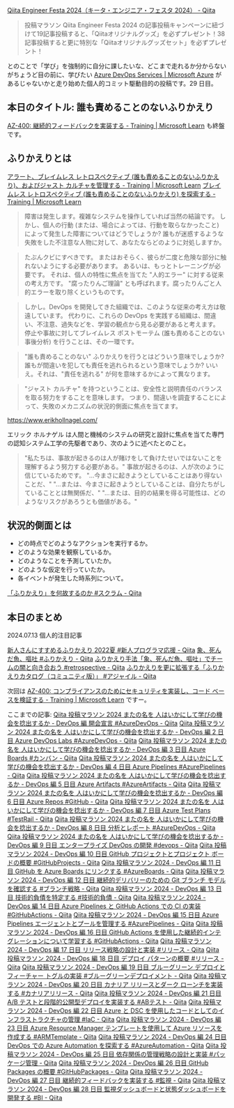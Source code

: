 [Qiita Engineer Festa 2024（キータ・エンジニア・フェスタ 2024） - Qiita](https://qiita.com/official-campaigns/engineer-festa/2024)

> 投稿マラソン
> Qiita Engineer Festa 2024 の記事投稿キャンペーンに紐づけて19記事投稿すると、「Qiitaオリジナルグッズ」を必ずプレゼント！38記事投稿すると更に特別な「Qiitaオリジナルグッズセット」を必ずプレゼント！

とのことで「学び」を強制的に自分に課したいな、どこまで走れるか分からないがちょうど目の前に、学びたい [Azure DevOps Services | Microsoft Azure](https://azure.microsoft.com/ja-jp/products/devops) があるじゃないかと走り始めた個人的コミット駆動目的の投稿です。29 日目。



## 本日のタイトル: 誰も責めることのないふりかえり

[AZ-400: 継続的フィードバックを実装する - Training | Microsoft Learn](https://learn.microsoft.com/ja-jp/training/paths/az-400-implement-continuous-feedback/) も終盤です。

## ふりかえりとは

[アラート、ブレイムレス レトロスペクティブ (誰も責めることのないふりかえり)、およびジャスト カルチャを管理する - Training | Microsoft Learn](https://learn.microsoft.com/ja-jp/training/modules/manage-alerts-blameless-retrospectives-just-culture/)
[ブレイムレス レトロスペクティブ (誰も責めることのないふりかえり) を探索する - Training | Microsoft Learn](https://learn.microsoft.com/ja-jp/training/modules/manage-alerts-blameless-retrospectives-just-culture/8-examine-blameless-retrospective)

>障害は発生します。複雑なシステムを操作していれば当然の結論です。 しかし、個人の行動 (または、場合によっては、行動を取らなかったこと) によって発生した障害についてはどうでしょうか? 誰もが迷惑するような失敗をした不注意な人物に対して、あなたならどのように対処しますか。

> たぶんクビにすべきです。 またはおそらく、彼らが二度と危険な部分に触れないようにする必要があります。 あるいは、もっとトレーニングが必要です。 それは、個人の特性に焦点を当てた "人的エラー" に対する従来の考え方です。 "腐ったりんご理論" とも呼ばれます。腐ったりんごと人的エラーを取り除くというものです。

> しかし。DevOps を開発してきた組織では、このような従来の考え方は敬遠しています。 代わりに、これらの DevOps を実践する組織は、間違い、不注意、過失などを、学習の観点から見る必要があると考えます。 停止や事故に対してブレイムレス ポストモーテム (誰も責めることのない事後分析) を行うことは、その一環です。

> "誰も責めることのない" ふりかえりを行うとはどういう意味でしょうか? 誰もが間違いを犯しても責任を逃れられるという意味でしょうか? いいえ。それは、"責任を逃れる" が何を意味するかによって異なります。

> "ジャスト カルチャ" を持つということは、安全性と説明責任のバランスを取る努力をすることを意味します。 つまり、間違いを調査することによって、失敗のメカニズムの状況的側面に焦点を当てます。


https://www.erikhollnagel.com/

エリック ホルナゲル は人間と機械のシステムの研究と設計に焦点を当てた専門の認知システム工学の先駆者であり、次のように述べたとのこと。

> "私たちは、事故が起きるのは人が賭けをして負けたせいではないことを理解するよう努力する必要がある。"
事故が起きるのは、人が次のように信じているためです。
"…今まさに起きようとしていることはあり得ないことだ、"
"…または、今まさに起きようとしていることは、自分たちがしていることとは無関係だ、"
"…または、目的の結果を得る可能性は、どのようなリスクがあろうとも価値がある。"




## 状況的側面とは

- どの時点でどのようなアクションを実行するか。
- どのような効果を観察しているか。
- どのようなことを予測していたか。
- どのような仮定を行っていたか。
- 各イベントが発生した時系列について。




[「ふりかえり」を何故するのか #スクラム - Qiita](https://qiita.com/Jun_Jun1/items/5950947ec4887a237111)



## 本日のまとめ

2024.07.13 個人的注目記事

[新人さんにすすめるふりかえり 2022夏 #新人プログラマ応援 - Qiita](https://qiita.com/e99h2121/items/c54b2881cef8fb6f3471)
[象、死んだ魚、嘔吐 #ふりかえり - Qiita](https://qiita.com/e99h2121/items/6af4b909eb005b383392)
[ふりかえり手法「象、死んだ魚、嘔吐」でチームの闇と向き合おう #retrospective - Qiita](https://qiita.com/piyonakajima/items/ad3c44d1dc377e41d394)
[ふりかえりを更に拡張する「ふりかえりカタログ（コミュニティ版）」 #アジャイル - Qiita](https://qiita.com/viva_tweet_x/items/f4db2c923d474f67fe0f)



次回は [AZ-400: コンプライアンスのためにセキュリティを実装し、コード ベースを検証する - Training | Microsoft Learn](https://learn.microsoft.com/ja-jp/training/paths/az-400-implement-security-validate-code-bases-compliance/)
 ですー。


ここまでの記事: 
[Qiita 投稿マラソン 2024 またの名を 人はいかにして学びの機会を捻出するか - DevOps 編 開会宣言 #AzureDevOps - Qiita](https://qiita.com/e99h2121/items/02fcccdc257a0c534fff)
[Qiita 投稿マラソン 2024 またの名を 人はいかにして学びの機会を捻出するか - DevOps 編 2 日目 Azure DevOps Labs #AzureDevOps - Qiita](https://qiita.com/e99h2121/items/f3e9672103aead998379)
[Qiita 投稿マラソン 2024 またの名を 人はいかにして学びの機会を捻出するか - DevOps 編 3 日目 Azure Boards #カンバン - Qiita](https://qiita.com/e99h2121/items/d79a7edba67b133dfc37)
[Qiita 投稿マラソン 2024 またの名を 人はいかにして学びの機会を捻出するか - DevOps 編 4 日目 Azure Pipelines #AzurePipelines - Qiita](https://qiita.com/e99h2121/items/564e9126eb5f93765346)
[Qiita 投稿マラソン 2024 またの名を 人はいかにして学びの機会を捻出するか - DevOps 編 5 日目 Azure Artifacts #AzureArtifacts - Qiita](https://qiita.com/e99h2121/items/d0f2b3f5c308d0910775)
[Qiita 投稿マラソン 2024 またの名を 人はいかにして学びの機会を捻出するか - DevOps 編 6 日目 Azure Repos #GitHub - Qiita](https://qiita.com/e99h2121/items/f78e69d9c82b60addb82)
[Qiita 投稿マラソン 2024 またの名を 人はいかにして学びの機会を捻出するか - DevOps 編 7 日目 Azure Test Plans #TestRail - Qiita](https://qiita.com/e99h2121/items/b4598ffb6fffd9ab07a5)
[Qiita 投稿マラソン 2024 またの名を 人はいかにして学びの機会を捻出するか - DevOps 編 8 日目 分析とレポート #AzureDevOps - Qiita](https://qiita.com/e99h2121/items/8e9e0560dee99bf4b586)
[Qiita 投稿マラソン 2024 またの名を 人はいかにして学びの機会を捻出するか - DevOps 編 9 日目 エンタープライズ DevOps の開発 #devops - Qiita](https://qiita.com/e99h2121/items/d2ddb9781858e4e46459)
[Qiita 投稿マラソン 2024 - DevOps 編 10 日目 GitHub プロジェクトとプロジェクト ボードの概要 #GitHubProjects - Qiita](https://qiita.com/e99h2121/items/656daacf47c62a895608)
[Qiita 投稿マラソン 2024 - DevOps 編 11 日目 GitHub を Azure Boards にリンクする #AzureBoards - Qiita](https://qiita.com/e99h2121/items/d4a9151f7950052cbb7f)
[Qiita 投稿マラソン 2024 - DevOps 編 12 日目 継続的デリバリーのための Git ブランチ モデルを確認する #ブランチ戦略 - Qiita](https://qiita.com/e99h2121/items/f1e958820648b84f5b52)
[Qiita 投稿マラソン 2024 - DevOps 編 13 日目 技術的負債を特定する #技術的負債 - Qiita](https://qiita.com/e99h2121/items/03ebc00cb83d0e3607c4)
[Qiita 投稿マラソン 2024 - DevOps 編 14 日目 Azure Pipelines と GitHub Actions での CI の実装 #GitHubActions - Qiita](https://qiita.com/e99h2121/items/3735f3e085504eb77e44)
[Qiita 投稿マラソン 2024 - DevOps 編 15 日目 Azure Pipelines エージェントとプールを管理する #AzurePipelines - Qiita](https://qiita.com/e99h2121/items/b00195426a3602d2c449)
[Qiita 投稿マラソン 2024 - DevOps 編 16 日目 GitHub Actions を使用した継続的インテグレーションについて学習する #GitHubActions - Qiita](https://qiita.com/e99h2121/items/e12a4360a94fcad4a754)
[Qiita 投稿マラソン 2024 - DevOps 編 17 日目 リリース戦略の設計と実装 #リリース - Qiita](https://qiita.com/e99h2121/items/2b4ffd5a4dc7ccd58515)
[Qiita 投稿マラソン 2024 - DevOps 編 18 日目 デプロイ パターンの概要 #リリース - Qiita](https://qiita.com/e99h2121/items/107a192aebabe08fffbe)
[Qiita 投稿マラソン 2024 - DevOps 編 19 日目 ブルーグリーン デプロイとフィーチャー トグルの実装 #ブルーグリーンデプロイメント - Qiita](https://qiita.com/e99h2121/items/93491d740e4ca4ae9f53)
[Qiita 投稿マラソン 2024 - DevOps 編 20 日目 カナリア リリースとダーク ローンチを実装する #カナリアリリース - Qiita](https://qiita.com/e99h2121/items/c7d9acedc9fc3ec71973)
[Qiita 投稿マラソン 2024 - DevOps 編 21 日目 A/B テストと段階的公開型デプロイを実装する #ABテスト - Qiita](https://qiita.com/e99h2121/items/6117751b1c651481cbbd)
[Qiita 投稿マラソン 2024 - DevOps 編 22 日目 Azure と DSC を使用したコードとしてのインフラストラクチャの管理 #IaC - Qiita](https://qiita.com/e99h2121/items/3f6f0e142d4f07695284)
[Qiita 投稿マラソン 2024 - DevOps 編 23 日目 Azure Resource Manager テンプレートを使用して Azure リソースを作成する #ARMTemplate - Qiita](https://qiita.com/e99h2121/items/131526ee2f3b522f54fc)
[Qiita 投稿マラソン 2024 - DevOps 編 24 日目 DevOps での Azure Automation を探索する #AzureAutomation - Qiita](https://qiita.com/e99h2121/items/6b556c0c5d353b8d25a2)
[Qiita 投稿マラソン 2024 - DevOps 編 25 日目 依存関係の管理戦略の設計と実装 #パッケージ管理 - Qiita](https://qiita.com/e99h2121/items/cda34ccf2e3a50ea141f)
[Qiita 投稿マラソン 2024 - DevOps 編 26 日目 GitHub Packages の概要 #GitHubPackages - Qiita](https://qiita.com/e99h2121/items/fbb7a1a1a352052051ce)
[Qiita 投稿マラソン 2024 - DevOps 編 27 日目 継続的フィードバックを実装する #監視 - Qiita](https://qiita.com/e99h2121/items/bf65ecc548109f2c4aee)
[Qiita 投稿マラソン 2024 - DevOps 編 28 日目 監視ダッシュボードと状態ダッシュボードを開発する #BI - Qiita](https://qiita.com/e99h2121/items/41acaae45274b2b5ccb2)

